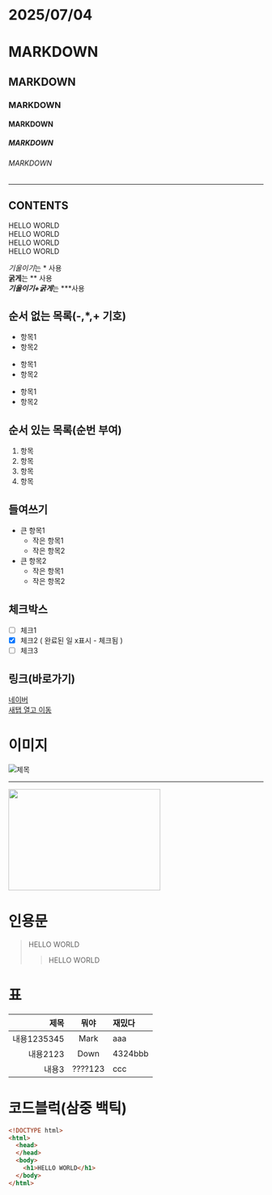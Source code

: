 


<!-- 제목 -->

# 2025/07/04

# MARKDOWN
## MARKDOWN
### MARKDOWN
#### MARKDOWN
##### MARKDOWN
###### MARKDOWN

<!-- 수평선 '---' , '***' , '___'-->

---
CONTENTS
---

<!-- 줄바꿈 : 문장 끝에 Space 2회 , 문장끝 <br>-->
HELLO WORLD  
HELLO WORLD<br>
HELLO WORLD<br>
HELLO WORLD<br>


<!-- 강조하기 *사용 -->
*기울이기*는 * 사용  
**굵게**는 ** 사용  
***기울이기+굵게***는 ***사용


<!-- 목록 리스트-->

## 순서 없는 목록(-,*,+ 기호)
- 항목1
- 항목2
* 항목1
* 항목2
+ 항목1
+ 항목2


## 순서 있는 목록(순번 부여)
1. 항목
2. 항목
3. 항목
4. 항목

## 들여쓰기
- 큰 항목1
  - 작은 항목1
  - 작은 항목2
- 큰 항목2
  - 작은 항목1
  - 작은 항목2


## 체크박스
- [ ] 체크1
- [x] 체크2 ( 완료된 일 x표시 - 체크됨 )
- [ ] 체크3

## 링크(바로가기)
[네이버](https://naver.com)  
<a href="https://naver.com" target="_blank">새탭 열고 이동</a>

# 이미지
![제목](./tree.jpg)

---

<img src="./tree.jpg" width="300" height="200" alr="" />


# 인용문
> HELLO WORLD
>> HELLO WORLD

# 표
|제목|뭐야|재밌다|
|-:|:-:|:-|
|내용1235345|Mark|aaa|
|내용2123|Down|4324bbb|
|내용3|????123|ccc|


# 코드블럭(삼중 백틱)
```html
<!DOCTYPE html>
<html>
  <head>
  </head>
  <body>
    <h1>HELLO WORLD</h1>
  </body>
</html>
```





